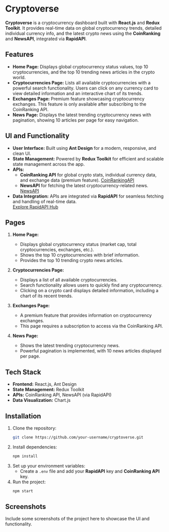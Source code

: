 # Cryptoverse

**Cryptoverse** is a cryptocurrency dashboard built with **React.js** and **Redux Toolkit**. It provides real-time data on global cryptocurrency trends, detailed individual currency info, and the latest crypto news using the **CoinRanking** and **NewsAPI**, integrated via **RapidAPI**.

## Features

- **Home Page:** Displays global cryptocurrency status values, top 10 cryptocurrencies, and the top 10 trending news articles in the crypto world.
- **Cryptocurrencies Page:** Lists all available cryptocurrencies with a powerful search functionality. Users can click on any currency card to view detailed information and an interactive chart of its trends.
- **Exchanges Page:** Premium feature showcasing cryptocurrency exchanges. This feature is only available after subscribing to the CoinRanking API.
- **News Page:** Displays the latest trending cryptocurrency news with pagination, showing 10 articles per page for easy navigation.

## UI and Functionality

- **User Interface:** Built using **Ant Design** for a modern, responsive, and clean UI.
- **State Management:** Powered by **Redux Toolkit** for efficient and scalable state management across the app.
- **APIs:**
  - **CoinRanking API** for global crypto stats, individual currency data, and exchange data (premium feature). [CoinRankingAPI](https://rapidapi.com/Coinranking/api/coinranking1)
  - **NewsAPI** for fetching the latest cryptocurrency-related news. [NewsAPI](https://rapidapi.com/news-api/api/news-api14)
- **Data Integration:** APIs are integrated via **RapidAPI** for seamless fetching and handling of real-time data.  
  [Explore RapidAPI Hub](https://rapidapi.com/hub)

## Pages

1. **Home Page:**
   - Displays global cryptocurrency status (market cap, total cryptocurrencies, exchanges, etc.).
   - Shows the top 10 cryptocurrencies with brief information.
   - Provides the top 10 trending crypto news articles.

2. **Cryptocurrencies Page:**
   - Displays a list of all available cryptocurrencies.
   - Search functionality allows users to quickly find any cryptocurrency.
   - Clicking on a crypto card displays detailed information, including a chart of its recent trends.

3. **Exchanges Page:**
   - A premium feature that provides information on cryptocurrency exchanges.
   - This page requires a subscription to access via the CoinRanking API.

4. **News Page:**
   - Shows the latest trending cryptocurrency news.
   - Powerful pagination is implemented, with 10 news articles displayed per page.

## Tech Stack

- **Frontend:** React.js, Ant Design
- **State Management:** Redux Toolkit
- **APIs:** CoinRanking API, NewsAPI (via RapidAPI)
- **Data Visualization:** Chart.js

## Installation

1. Clone the repository:
   ```bash
   git clone https://github.com/your-username/cryptoverse.git
   ```
2. Install dependencies:
   ```bash
   npm install
   ```
3. Set up your environment variables:
   - Create a `.env` file and add your **RapidAPI** key and **CoinRanking API** key.
4. Run the project:
   ```bash
   npm start
   ```

## Screenshots

Include some screenshots of the project here to showcase the UI and functionality.
